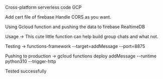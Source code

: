 Cross-platform serverless code GCP 

Add cert file of firebase
Handle CORS as you want.

Using Gcloud function and pushing the data to firebase RealtimeDB

Usage -> This cute little function can help build group chats and what not.

Testing -> functions-framework --target=addMessage --port=8875

Pushing to production -> gcloud functions deploy addMessage --runtime python310 --trigger-http

Tested successfully
